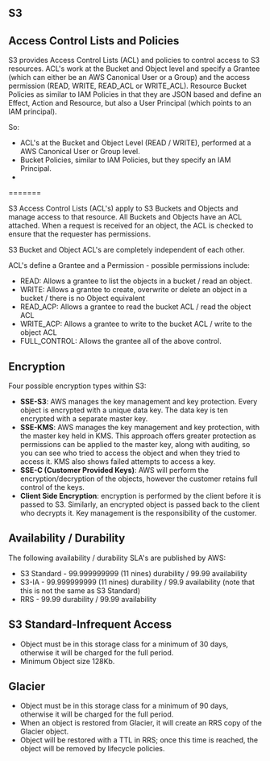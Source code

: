 ﻿## S3

## Access Control Lists and Policies

S3 provides Access Control Lists (ACL) and policies to control access to S3 resources. ACL's work at the Bucket and Object level and specify a Grantee (which can either be an AWS Canonical User or a Group) and the access permission (READ, WRITE, READ_ACL or WRITE_ACL). Resource Bucket Policies as similar to IAM Policies in that they are JSON based and define an Effect, Action and Resource, but also a User Principal (which points to an IAM principal). 

So:
- ACL's at the Bucket and Object Level (READ / WRITE), performed at a AWS Canonical User or Group level.
- Bucket Policies, similar to IAM Policies, but they specify an IAM Principal.
- 

=======

S3 Access Control Lists (ACL's) apply to S3 Buckets and Objects and manage access to that resource. All Buckets and Objects have an ACL attached. When a request is received for an object, the ACL is checked to ensure that the requester has permissions.

S3 Bucket and Object ACL's are completely independent of each other.

ACL's define a Grantee and a Permission - possible permissions include:
- READ: Allows a grantee to list the objects in a bucket / read an object.
- WRITE: Allows a grantee to create, overwrite or delete an object in a bucket / there is no Object equivalent
- READ_ACP: Allows a grantee to read the bucket ACL / read the object ACL
- WRITE_ACP: Allows a grantee to write to the bucket ACL / write to the object ACL
- FULL_CONTROL: Allows the grantee all of the above control.

## Encryption

Four possible encryption types within S3:

- **SSE-S3**: AWS manages the key management and key protection. Every object is encrypted with a unique data key. The data key is ten encrypted with a separate master key.
- **SSE-KMS**: AWS manages the key management and key protection, with the master key held in KMS. This approach offers greater protection as permissions can be applied to the master key, along with auditing, so you can see who tried to access the object and when they tried to access it. KMS also shows failed attempts to access a key.
- **SSE-C (Customer Provided Keys)**: AWS will perform the encryption/decryption of the objects, however the customer retains full control of the keys.
- **Client Side Encryption**: encryption is performed by the client before it is passed to S3. Similarly, an encrypted object is passed back to the client who decrypts it. Key management is the responsibility of the customer.


## Availability / Durability

The following availability / durability SLA's are published by AWS:

- S3 Standard - 99.999999999 (11 nines) durability / 99.99 availability
- S3-IA - 99.999999999 (11 nines) durability / 99.9 availability (note that this is not the same as S3 Standard)
- RRS - 99.99 durability / 99.99 availability

## S3 Standard-Infrequent Access
- Object must be in this storage class for a minimum of 30 days, otherwise it will be charged for the full period.
- Minimum Object size 128Kb.

## Glacier
- Object must be in this storage class for a minimum of 90 days, otherwise it will be charged for the full period.
- When an object is restored from Glacier, it will create an RRS copy of the Glacier object.
- Object will be restored with a TTL in RRS; once this time is reached, the object will be removed by lifecycle policies.
